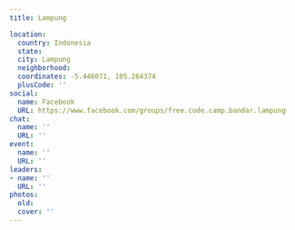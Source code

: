 ```yaml
---
title: Lampung

location:
  country: Indonesia
  state: 
  city: Lampung
  neighborhood: 
  coordinates: -5.446071, 105.264374
  plusCode: ''
social:
  name: Facebook
  URL: https://www.facebook.com/groups/free.code.camp.bandar.lampung
chat:
  name: ''
  URL: ''
event:
  name: ''
  URL: ''
leaders:
- name: ''
  URL: ''
photos:
  old: 
  cover: ''
---
```

